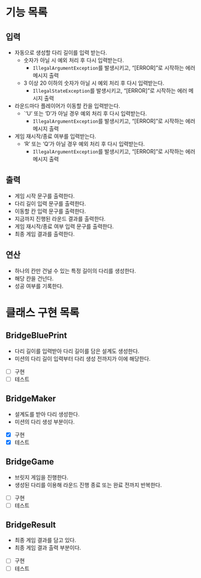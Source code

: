 # 기능 목록

## 입력

- 자동으로 생성할 다리 길이를 입력 받는다.
    - 숫자가 아닐 시 예외 처리 후 다시 입력받는다.
        - `IllegalArgumentException`를 발생시키고, “[ERROR]”로 시작하는 에러 메시지 출력
    - 3 이상 20 이하의 숫자가 아닐 시 예외 처리 후 다시 입력받는다.
        - `IllegalStateException`를 발생시키고, “[ERROR]”로 시작하는 에러 메시지 출력
- 라운드마다 플레이어가 이동할 칸을 입력받는다.
    - `‘U’ 또는 ‘D’가 아닐 경우 예외 처리 후 다시 입력받는다.
        - `IllegalArgumentException`를 발생시키고, “[ERROR]”로 시작하는 에러 메시지 출력
- 게임 재시작/종료 여부를 입력받는다.
    - ‘R’ 또는 ‘Q’가 아닐 경우 예외 처리 후 다시 입력받는다.
        - `IllegalArgumentException`를 발생시키고, “[ERROR]”로 시작하는 에러 메시지 출력

## 출력

- 게임 시작 문구를 출력한다.
- 다리 길이 입력 문구를 출력한다.
- 이동할 칸 입력 문구를 출력한다.
- 지금까지 진행된 라운드 결과를 출력한다.
- 게임 재시작/종료 여부 입력 문구를 출력한다.
- 최종 게임 결과를 출력한다.

## 연산

- 하나의 칸만 건널 수 있는 특정 길이의 다리를 생성한다.
- 해당 칸을 건넌다.
- 성공 여부를 기록한다.

# 클래스 구현 목록

## BridgeBluePrint

- 다리 길이를 입력받아 다리 길이를 담은 설계도 생성한다.
- 미션의 다리 길이 입력부터 다리 생성 전까지가 이에 해당한다.
- [ ] 구현
- [ ] 테스트

## BridgeMaker

- 설계도를 받아 다리 생성한다.
- 미션의 다리 생성 부분이다.
- [x] 구현
- [x] 테스트

## BridgeGame

- 브릿지 게임을 진행한다.
- 생성된 다리를 이용해 라운드 진행 종료 또는 완료 전까지 반복한다.
- [ ] 구현
- [ ] 테스트

## BridgeResult

- 최종 게임 결과를 담고 있다.
- 최종 게임 결과 출력 부분이다.
- [ ] 구현
- [ ] 테스트